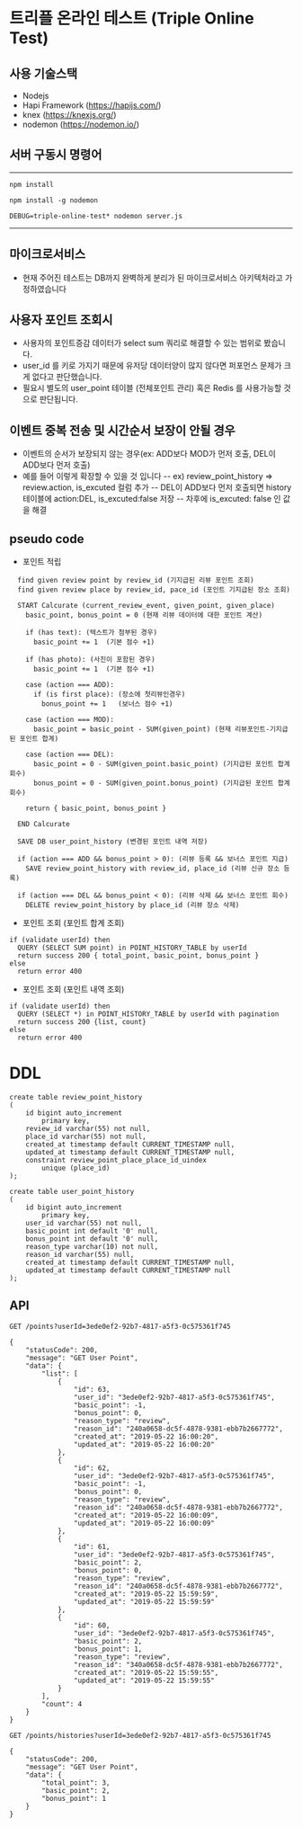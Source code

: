 # 트리플 온라인 테스트 (Triple Online Test)

## 사용 기술스택
- Nodejs
- Hapi Framework (https://hapijs.com/)
- knex (https://knexjs.org/)
- nodemon (https://nodemon.io/)

## 서버 구동시 명령어
------------------
```npm install```

```npm install -g nodemon```

```DEBUG=triple-online-test* nodemon server.js```

------------------

## 마이크로서비스
- 현재 주어진 테스트는 DB까지 완벽하게 분리가 된 마이크로서비스 아키텍처라고 가정하였습니다

## 사용자 포인트 조회시 
- 사용자의 포인트증감 데이터가 select sum 쿼리로 해결할 수 있는 범위로 봤습니다.
- user_id 를 키로 가지기 때문에 유저당 데이터양이 많지 않다면 퍼포먼스 문제가 크게 없다고 판단했습니다.
- 필요시 별도의 user_point 테이블 (전체포인트 관리) 혹은 Redis 를 사용가능할 것으로 판단됩니다.

## 이벤트 중복 전송 및 시간순서 보장이 안될 경우
- 이벤트의 순서가 보장되지 않는 경우(ex: ADD보다 MOD가 먼저 호출, DEL이 ADD보다 먼저 호출)
- 예를 들어 이렇게 확장할 수 있을 것 입니다
-- ex) review_point_history => review.action, is_excuted 컬럼 추가
-- DEL이 ADD보다 먼저 호출되면 history 테이블에 action:DEL, is_excuted:false 저장
-- 차후에 is_excuted: false 인 값을 해결

## pseudo code
- 포인트 적립
```
  find given review point by review_id (기지급된 리뷰 포인트 조회)
  find given review place by review_id, pace_id (포인트 기지급된 장소 조회)

  START Calcurate (current_review_event, given_point, given_place)
    basic_point, bonus_point = 0 (현재 리뷰 데이터에 대한 포인트 계산)

    if (has text): (텍스트가 첨부된 경우)
      basic_point += 1  (기본 점수 +1)

    if (has photo): (사진이 포함된 경우)
      basic_point += 1  (기본 점수 +1)

    case (action === ADD):
      if (is first place): (장소에 첫리뷰인경우)
        bonus_point += 1   (보너스 점수 +1)

    case (action === MOD):
      basic_point = basic_point - SUM(given_point) (현재 리뷰포인트-기지급된 포인트 합계)

    case (action === DEL):
      basic_point = 0 - SUM(given_point.basic_point) (기지급된 포인트 합계 회수)
      bonus_point = 0 - SUM(given_point.bonus_point) (기지급된 포인트 합계 회수)

    return { basic_point, bonus_point }

  END Calcurate
  
  SAVE DB user_point_history (변경된 포인트 내역 저장)
  
  if (action === ADD && bonus_point > 0): (리뷰 등록 && 보너스 포인트 지급)
    SAVE review_point_history with review_id, place_id (리뷰 신규 장소 등록)
  
  if (action === DEL && bonus_point < 0): (리뷰 삭제 && 보너스 포인트 회수)
    DELETE review_point_history by place_id (리뷰 장소 삭제)

```

- 포인트 조회 (포인트 합계 조회)
```
if (validate userId) then
  QUERY (SELECT SUM point) in POINT_HISTORY_TABLE by userId
  return success 200 { total_point, basic_point, bonus_point }
else 
  return error 400
```

- 포인트 조회 (포인트 내역 조회)
```
if (validate userId) then
  QUERY (SELECT *) in POINT_HISTORY_TABLE by userId with pagination
  return success 200 {list, count}
else 
  return error 400
```

# DDL
```mysql 
create table review_point_history
(
	id bigint auto_increment
		primary key,
	review_id varchar(55) not null,
	place_id varchar(55) not null,
	created_at timestamp default CURRENT_TIMESTAMP null,
	updated_at timestamp default CURRENT_TIMESTAMP null,
	constraint review_point_place_place_id_uindex
		unique (place_id)
);

create table user_point_history
(
	id bigint auto_increment
		primary key,
	user_id varchar(55) not null,
	basic_point int default '0' null,
	bonus_point int default '0' null,
	reason_type varchar(10) not null,
	reason_id varchar(55) null,
	created_at timestamp default CURRENT_TIMESTAMP null,
	updated_at timestamp default CURRENT_TIMESTAMP null
);
```

## API
```http
GET /points?userId=3ede0ef2-92b7-4817-a5f3-0c575361f745

{
    "statusCode": 200,
    "message": "GET User Point",
    "data": {
        "list": [
            {
                "id": 63,
                "user_id": "3ede0ef2-92b7-4817-a5f3-0c575361f745",
                "basic_point": -1,
                "bonus_point": 0,
                "reason_type": "review",
                "reason_id": "240a0658-dc5f-4878-9381-ebb7b2667772",
                "created_at": "2019-05-22 16:00:20",
                "updated_at": "2019-05-22 16:00:20"
            },
            {
                "id": 62,
                "user_id": "3ede0ef2-92b7-4817-a5f3-0c575361f745",
                "basic_point": -1,
                "bonus_point": 0,
                "reason_type": "review",
                "reason_id": "240a0658-dc5f-4878-9381-ebb7b2667772",
                "created_at": "2019-05-22 16:00:09",
                "updated_at": "2019-05-22 16:00:09"
            },
            {
                "id": 61,
                "user_id": "3ede0ef2-92b7-4817-a5f3-0c575361f745",
                "basic_point": 2,
                "bonus_point": 0,
                "reason_type": "review",
                "reason_id": "240a0658-dc5f-4878-9381-ebb7b2667772",
                "created_at": "2019-05-22 15:59:59",
                "updated_at": "2019-05-22 15:59:59"
            },
            {
                "id": 60,
                "user_id": "3ede0ef2-92b7-4817-a5f3-0c575361f745",
                "basic_point": 2,
                "bonus_point": 1,
                "reason_type": "review",
                "reason_id": "340a0658-dc5f-4878-9381-ebb7b2667772",
                "created_at": "2019-05-22 15:59:55",
                "updated_at": "2019-05-22 15:59:55"
            }
        ],
        "count": 4
    }
}
```

```http
GET /points/histories?userId=3ede0ef2-92b7-4817-a5f3-0c575361f745

{
    "statusCode": 200,
    "message": "GET User Point",
    "data": {
        "total_point": 3,
        "basic_point": 2,
        "bonus_point": 1
    }
}
```